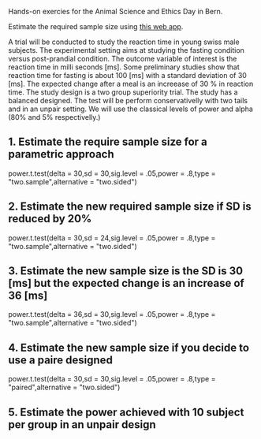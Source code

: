 Hands-on exercies for the Animal Science and Ethics Day in Bern. 

Estimate the required sample size using [this web app](http://powerandsamplesize.com/).

A trial will be conducted to study the reaction time in young swiss male subjects. The experimental setting aims at studying the fasting condition versus post-prandial condition. The outcome variable of interest is the reaction time in milli seconds [ms]. Some preliminary studies show that reaction time for fasting is about 100 [ms] with a standard deviation of 30 [ms]. The expected change after a meal is an increease of 30 % in reaction time. The study design is a two group superiority trial. The study has a balanced designed. The test will be perform conservativelly with two tails and in an unpair setting. We will use the classical levels of power and alpha (80% and 5% respectivelly.)


## 1. Estimate the require sample size for a parametric approach

power.t.test(delta = 30,sd = 30,sig.level = .05,power = .8,type = "two.sample",alternative = "two.sided")

## 2. Estimate the new required sample size if SD is reduced by 20%

power.t.test(delta = 30,sd = 24,sig.level = .05,power = .8,type = "two.sample",alternative = "two.sided")

## 3. Estimate the new sample size is the SD is 30 [ms] but the expected change is an increase of 36 [ms]

power.t.test(delta = 36,sd = 30,sig.level = .05,power = .8,type = "two.sample",alternative = "two.sided")

## 4. Estimate the new sample size if you decide to use a paire designed

power.t.test(delta = 30,sd = 30,sig.level = .05,power = .8,type = "paired",alternative = "two.sided")

## 5. Estimate the power achieved with 10 subject per group in an unpair design
